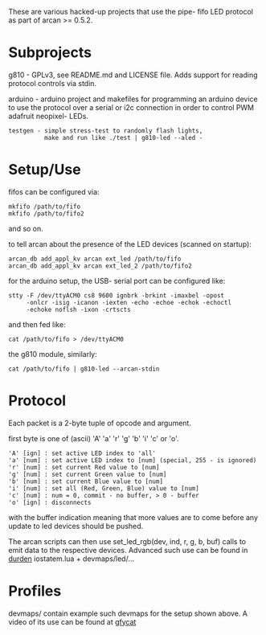 These are various hacked-up projects that use the pipe-
fifo LED protocol as part of arcan >= 0.5.2.

# Subprojects

  g810 - GPLv3, see README.md and LICENSE file. Adds support
	 for reading protocol controls via stdin.

  arduino - arduino project and makefiles for programming an
	    arduino device to use the protocol over a serial or
            i2c connection in order to control PWM adafruit
	    neopixel- LEDs.

	testgen - simple stress-test to randomly flash lights,
	          make and run like ./test | g810-led --aled -

# Setup/Use

fifos can be configured via:

    mkfifo /path/to/fifo
    mkfifo /path/to/fifo2

and so on.

to tell arcan about the presence of the LED devices (scanned on startup):

    arcan_db add_appl_kv arcan ext_led /path/to/fifo
    arcan_db add_appl_kv arcan ext_led_2 /path/to/fifo2

for the arduino setup, the USB- serial port can be configured like:

    stty -F /dev/ttyACM0 cs8 9600 ignbrk -brkint -imaxbel -opost
		 -onlcr -isig -icanon -iexten -echo -echoe -echok -echoctl
		 -echoke noflsh -ixon -crtscts

and then fed like:

    cat /path/to/fifo > /dev/ttyACM0

the g810 module, similarly:

    cat /path/to/fifo | g810-led --arcan-stdin

# Protocol

Each packet is a 2-byte tuple of opcode and argument.

first byte is one of (ascii) 'A' 'a' 'r' 'g' 'b' 'i' 'c' or 'o'.

    'A' [ign] : set active LED index to 'all'
    'a' [num] : set active LED index to [num] (special, 255 - is ignored)
    'r' [num] : set current Red value to [num]
    'g' [num] : set current Green value to [num]
    'b' [num] : set current Blue value to [num]
    'i' [num] : set all (Red, Green, Blue) value to [num]
    'c' [num] : num = 0, commit - no buffer, > 0 - buffer
    'o' [ign] : disconnects

with the buffer indication meaning that more values are to come before
any update to led devices should be pushed.

The arcan scripts can then use set\_led\_rgb(dev, ind, r, g, b, buf) calls
to emit data to the respective devices. Advanced such use can be found in
[durden](http://github.com/letoram/durden) iostatem.lua + devmaps/led/...

# Profiles

devmaps/ contain example such devmaps for the setup shown above.
A video of its use can be found at [gfycat](https://gfycat.com/AgonizingPleasingGuppy)


